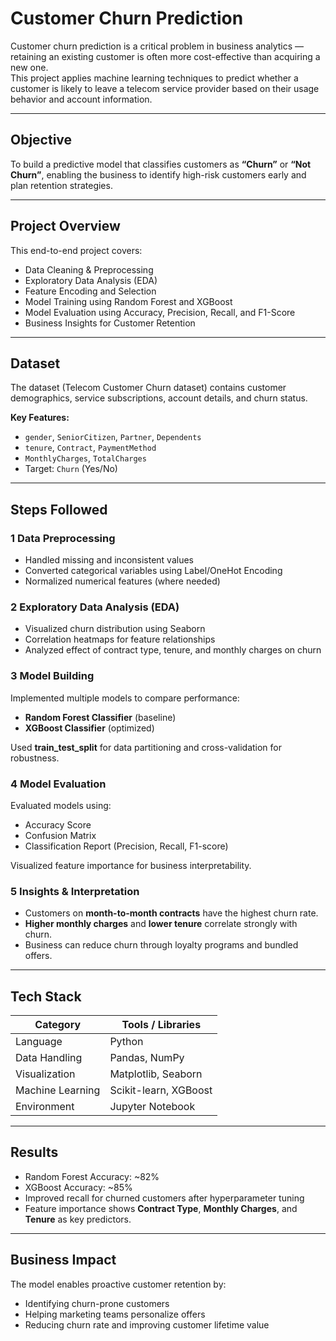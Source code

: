 # Customer Churn Prediction

Customer churn prediction is a critical problem in business analytics — retaining an existing customer is often more cost-effective than acquiring a new one.  
This project applies machine learning techniques to predict whether a customer is likely to leave a telecom service provider based on their usage behavior and account information.

---

## Objective
To build a predictive model that classifies customers as **“Churn”** or **“Not Churn”**, enabling the business to identify high-risk customers early and plan retention strategies.

---

## Project Overview
This end-to-end project covers:
- Data Cleaning & Preprocessing  
- Exploratory Data Analysis (EDA)  
- Feature Encoding and Selection  
- Model Training using Random Forest and XGBoost  
- Model Evaluation using Accuracy, Precision, Recall, and F1-Score  
- Business Insights for Customer Retention  

---

## Dataset
The dataset (Telecom Customer Churn dataset) contains customer demographics, service subscriptions, account details, and churn status.

**Key Features:**
- `gender`, `SeniorCitizen`, `Partner`, `Dependents`
- `tenure`, `Contract`, `PaymentMethod`
- `MonthlyCharges`, `TotalCharges`
- Target: `Churn` (Yes/No)

---

## Steps Followed

### 1 Data Preprocessing
- Handled missing and inconsistent values  
- Converted categorical variables using Label/OneHot Encoding  
- Normalized numerical features (where needed)

### 2 Exploratory Data Analysis (EDA)
- Visualized churn distribution using Seaborn  
- Correlation heatmaps for feature relationships  
- Analyzed effect of contract type, tenure, and monthly charges on churn

### 3 Model Building
Implemented multiple models to compare performance:
- **Random Forest Classifier** (baseline)  
- **XGBoost Classifier** (optimized)  

Used **train_test_split** for data partitioning and cross-validation for robustness.

### 4️ Model Evaluation
Evaluated models using:
- Accuracy Score  
- Confusion Matrix  
- Classification Report (Precision, Recall, F1-score)

Visualized feature importance for business interpretability.

### 5️ Insights & Interpretation
- Customers on **month-to-month contracts** have the highest churn rate.  
- **Higher monthly charges** and **lower tenure** correlate strongly with churn.  
- Business can reduce churn through loyalty programs and bundled offers.

---

## Tech Stack
| Category | Tools / Libraries |
|-----------|-------------------|
| Language | Python |
| Data Handling | Pandas, NumPy |
| Visualization | Matplotlib, Seaborn |
| Machine Learning | Scikit-learn, XGBoost |
| Environment | Jupyter Notebook |

---

## Results
- Random Forest Accuracy: ~82%  
- XGBoost Accuracy: ~85%  
- Improved recall for churned customers after hyperparameter tuning  
- Feature importance shows **Contract Type**, **Monthly Charges**, and **Tenure** as key predictors.

---

## Business Impact
The model enables proactive customer retention by:
- Identifying churn-prone customers  
- Helping marketing teams personalize offers  
- Reducing churn rate and improving customer lifetime value  
